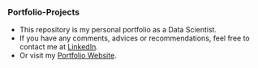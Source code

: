 ### Portfolio-Projects

- This repository is my personal portfolio as a Data Scientist.
- If you have any comments, advices or recommendations, feel free to contact me at [LinkedIn](https://www.linkedin.com/in/fawzy-almatary/).
- Or visit my [Portfolio Website](http://www.fawzyalmatary.com/).
